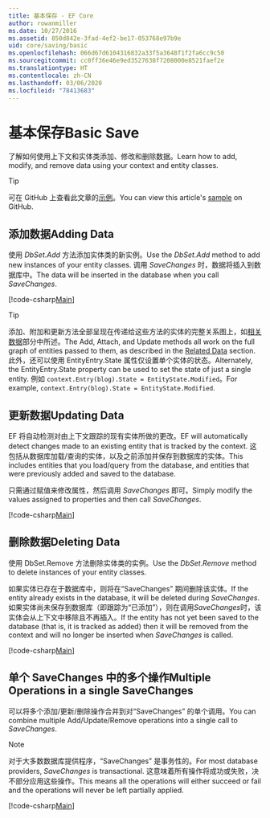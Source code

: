 ```yaml
---
title: 基本保存 - EF Core
author: rowanmiller
ms.date: 10/27/2016
ms.assetid: 850d842e-3fad-4ef2-be17-053768e97b9e
uid: core/saving/basic
ms.openlocfilehash: 066d67d6104316832a33f5a3648f1f2fa6cc9c50
ms.sourcegitcommit: cc0ff36e46e9ed3527638f7208000e8521faef2e
ms.translationtype: HT
ms.contentlocale: zh-CN
ms.lasthandoff: 03/06/2020
ms.locfileid: "78413683"
---
```

# <a name="basic-save"></a><span data-ttu-id="d8cfb-102">基本保存</span><span class="sxs-lookup"><span data-stu-id="d8cfb-102">Basic Save</span></span>

<span data-ttu-id="d8cfb-103">了解如何使用上下文和实体类添加、修改和删除数据。</span><span class="sxs-lookup"><span data-stu-id="d8cfb-103">Learn how to add, modify, and remove data using your context and entity classes.</span></span>

> [!TIP]  
> <span data-ttu-id="d8cfb-104">可在 GitHub 上查看此文章的[示例](https://github.com/dotnet/EntityFramework.Docs/tree/master/samples/core/Saving/Basics/)。</span><span class="sxs-lookup"><span data-stu-id="d8cfb-104">You can view this article's [sample](https://github.com/dotnet/EntityFramework.Docs/tree/master/samples/core/Saving/Basics/) on GitHub.</span></span>

## <a name="adding-data"></a><span data-ttu-id="d8cfb-105">添加数据</span><span class="sxs-lookup"><span data-stu-id="d8cfb-105">Adding Data</span></span>

<span data-ttu-id="d8cfb-106">使用 *DbSet.Add* 方法添加实体类的新实例。</span><span class="sxs-lookup"><span data-stu-id="d8cfb-106">Use the *DbSet.Add* method to add new instances of your entity classes.</span></span> <span data-ttu-id="d8cfb-107">调用 *SaveChanges* 时，数据将插入到数据库中。</span><span class="sxs-lookup"><span data-stu-id="d8cfb-107">The data will be inserted in the database when you call *SaveChanges*.</span></span>

[!code-csharp[Main](../../../samples/core/Saving/Basics/Sample.cs#Add)]

> [!TIP]  
> <span data-ttu-id="d8cfb-108">添加、附加和更新方法全部呈现在传递给这些方法的实体的完整关系图上，如[相关数据](related-data.md)部分中所述。</span><span class="sxs-lookup"><span data-stu-id="d8cfb-108">The Add, Attach, and Update methods all work on the full graph of entities passed to them, as described in the [Related Data](related-data.md) section.</span></span> <span data-ttu-id="d8cfb-109">此外，还可以使用 EntityEntry.State 属性仅设置单个实体的状态。</span><span class="sxs-lookup"><span data-stu-id="d8cfb-109">Alternately, the EntityEntry.State property can be used to set the state of just a single entity.</span></span> <span data-ttu-id="d8cfb-110">例如 `context.Entry(blog).State = EntityState.Modified`。</span><span class="sxs-lookup"><span data-stu-id="d8cfb-110">For example, `context.Entry(blog).State = EntityState.Modified`.</span></span>

## <a name="updating-data"></a><span data-ttu-id="d8cfb-111">更新数据</span><span class="sxs-lookup"><span data-stu-id="d8cfb-111">Updating Data</span></span>

<span data-ttu-id="d8cfb-112">EF 将自动检测对由上下文跟踪的现有实体所做的更改。</span><span class="sxs-lookup"><span data-stu-id="d8cfb-112">EF will automatically detect changes made to an existing entity that is tracked by the context.</span></span> <span data-ttu-id="d8cfb-113">这包括从数据库加载/查询的实体，以及之前添加并保存到数据库的实体。</span><span class="sxs-lookup"><span data-stu-id="d8cfb-113">This includes entities that you load/query from the database, and entities that were previously added and saved to the database.</span></span>

<span data-ttu-id="d8cfb-114">只需通过赋值来修改属性，然后调用 *SaveChanges* 即可。</span><span class="sxs-lookup"><span data-stu-id="d8cfb-114">Simply modify the values assigned to properties and then call *SaveChanges*.</span></span>

[!code-csharp[Main](../../../samples/core/Saving/Basics/Sample.cs#Update)]

## <a name="deleting-data"></a><span data-ttu-id="d8cfb-115">删除数据</span><span class="sxs-lookup"><span data-stu-id="d8cfb-115">Deleting Data</span></span>

<span data-ttu-id="d8cfb-116">使用 DbSet.Remove  方法删除实体类的实例。</span><span class="sxs-lookup"><span data-stu-id="d8cfb-116">Use the *DbSet.Remove* method to delete instances of your entity classes.</span></span>

<span data-ttu-id="d8cfb-117">如果实体已存在于数据库中，则将在“SaveChanges”  期间删除该实体。</span><span class="sxs-lookup"><span data-stu-id="d8cfb-117">If the entity already exists in the database, it will be deleted during *SaveChanges*.</span></span> <span data-ttu-id="d8cfb-118">如果实体尚未保存到数据库（即跟踪为“已添加”），则在调用*SaveChanges*时，该实体会从上下文中移除且不再插入。</span><span class="sxs-lookup"><span data-stu-id="d8cfb-118">If the entity has not yet been saved to the database (that is, it is tracked as added) then it will be removed from the context and will no longer be inserted when *SaveChanges* is called.</span></span>

[!code-csharp[Main](../../../samples/core/Saving/Basics/Sample.cs#Remove)]

## <a name="multiple-operations-in-a-single-savechanges"></a><span data-ttu-id="d8cfb-119">单个 SaveChanges 中的多个操作</span><span class="sxs-lookup"><span data-stu-id="d8cfb-119">Multiple Operations in a single SaveChanges</span></span>

<span data-ttu-id="d8cfb-120">可以将多个添加/更新/删除操作合并到对“SaveChanges”  的单个调用。</span><span class="sxs-lookup"><span data-stu-id="d8cfb-120">You can combine multiple Add/Update/Remove operations into a single call to *SaveChanges*.</span></span>

> [!NOTE]  
> <span data-ttu-id="d8cfb-121">对于大多数数据库提供程序，“SaveChanges”  是事务性的。</span><span class="sxs-lookup"><span data-stu-id="d8cfb-121">For most database providers, *SaveChanges* is transactional.</span></span> <span data-ttu-id="d8cfb-122">这意味着所有操作将成功或失败，决不部分应用这些操作。</span><span class="sxs-lookup"><span data-stu-id="d8cfb-122">This means  all the operations will either succeed or fail and the operations will never be left partially applied.</span></span>

[!code-csharp[Main](../../../samples/core/Saving/Basics/Sample.cs#MultipleOperations)]
